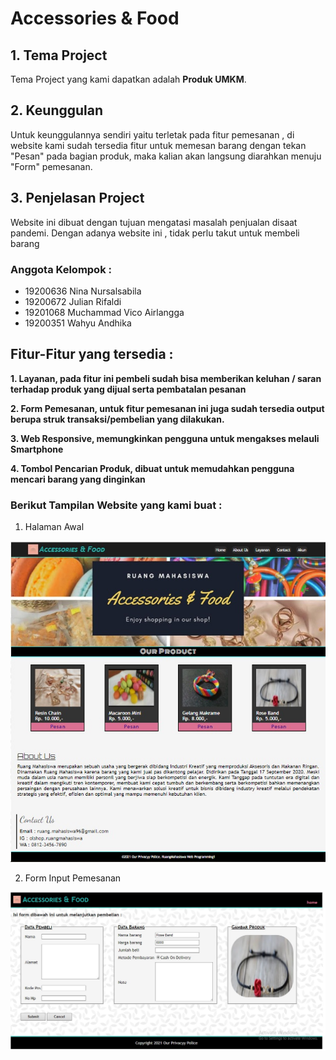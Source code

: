 # Accessories & Food

## 1. Tema Project

Tema Project yang kami dapatkan adalah **Produk UMKM**.

## 2. Keunggulan

Untuk keunggulannya sendiri yaitu terletak pada fitur pemesanan , di website kami sudah tersedia fitur untuk memesan barang dengan tekan "Pesan" pada bagian produk, maka kalian akan langsung diarahkan menuju "Form" pemesanan.

## 3. Penjelasan Project

Website ini dibuat dengan tujuan mengatasi masalah penjualan disaat pandemi. Dengan adanya website ini , tidak perlu takut untuk membeli barang

### Anggota Kelompok :
- 19200636  Nina Nursalsabila
- 19200672  Julian Rifaldi
- 19201068  Muchammad Vico Airlangga
- 19200351  Wahyu Andhika

## Fitur-Fitur yang tersedia :

**1. Layanan, pada fitur ini pembeli sudah bisa memberikan keluhan / saran terhadap produk yang dijual serta pembatalan pesanan**

**2. Form Pemesanan, untuk fitur pemesanan ini juga sudah tersedia output berupa struk transaksi/pembelian yang dilakukan.**

**3. Web Responsive, memungkinkan pengguna untuk mengakses melauli Smartphone**

**4. Tombol Pencarian Produk, dibuat untuk memudahkan pengguna mencari barang yang dinginkan**


### Berikut Tampilan Website yang kami buat :

1. Halaman Awal

![](img/home.jpeg)

2. Form Input Pemesanan

![](img/form_input.jpg)
